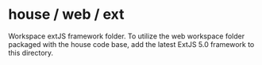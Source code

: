 house / web / ext
=====

Workspace extJS framework folder. To utilize the web workspace folder packaged with the house code base, add
the latest ExtJS 5.0 framework to this directory.
